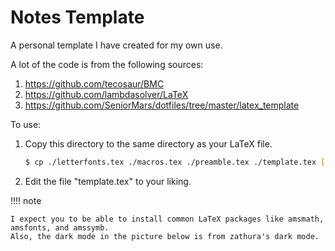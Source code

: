 # Notes Template

A personal template I have created for my own use.

A lot of the code is from the following sources:
1. https://github.com/tecosaur/BMC
2. https://github.com/lambdasolver/LaTeX
3. https://github.com/SeniorMars/dotfiles/tree/master/latex_template


To use:
1. Copy this directory to the same directory as your LaTeX file.

   ```bash
   $ cp ./letterfonts.tex ./macros.tex ./preamble.tex ./template.tex [some_dir]
   ```

2. Edit the file "template.tex" to your liking.


!!!! note

    I expect you to be able to install common LaTeX packages like amsmath, amsfonts, and amssymb.
    Also, the dark mode in the picture below is from zathura's dark mode.
